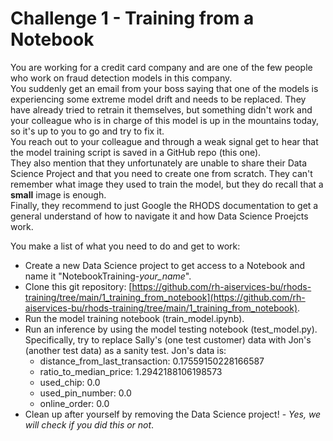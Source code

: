 # Challenge 1 - Training from a Notebook

You are working for a credit card company and are one of the few people who work on fraud detection models in this company.  
You suddenly get an email from your boss saying that one of the models is experiencing some extreme model drift and needs to be replaced. They have already tried to retrain it themselves, but something didn't work and your colleague who is in charge of this model is up in the mountains today, so it's up to you to go and try to fix it.  
You reach out to your colleague and through a weak signal get to hear that the model training script is saved in a GitHub repo (this one).  
They also mention that they unfortunately are unable to share their Data Science Project and that you need to create one from scratch. They can't remember what image they used to train the model, but they do recall that a **small** image is enough.  
Finally, they recommend to just Google the RHODS documentation to get a general understand of how to navigate it and how Data Science Proejcts work.  

You make a list of what you need to do and get to work:

- Create a new Data Science project to get access to a Notebook and name it "NotebookTraining-*your_name*".
- Clone this git repository: [https://github.com/rh-aiservices-bu/rhods-training/tree/main/1_training_from_notebook](https://github.com/rh-aiservices-bu/rhods-training/tree/main/1_training_from_notebook).
- Run the model training notebook (train_model.ipynb).
- Run an inference by using the model testing notebook (test_model.py). Specifically, try to replace Sally's (one test customer) data with Jon's (another test data) as a sanity test. Jon's data is:
    - distance_from_last_transaction: 0.17559150228166587
    - ratio_to_median_price: 1.2942188106198573
    - used_chip: 0.0
    - used_pin_number: 0.0
    - online_order: 0.0
- Clean up after yourself by removing the Data Science project! - *Yes, we will check if you did this or not*.
